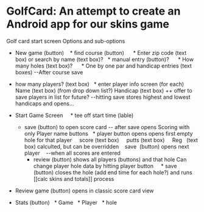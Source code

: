# GolfCard:  An attempt to create an Android app for our skins game


Golf card start screen Options and sub-options
* New game (button)
   * find course (button) 
     * Enter zip code (text box) or search by name (text box)?
   * manual entry (button)?
     * How many holes (text box)?
     * One by one par and handicap entries (text boxes)
--After course save

* how many players? (text box)
  * enter player info screen (for each)
    Name (text box)  (from drop down list?)
    Handicap (text box)
    ++  offer to save players in list for future?
--hitting save stores highest and lowest handicaps and opens...
 * Start Game Screen
    * tee off start time (lable)
    * save (button) to open score card
-- after save opens Scoring with only Player name buttons
  * player button opens opens first empty hole for that player
    score (text box)
    putts (text box)
    Reg   (text box) calculted, but can be overridden
    save  (button) opens next player
    --when all scores are entered
      * review (button) shows all players (buttons) and that hole Can change player hole data by hitting player button
      * save  (button) closes the hole (add end time for each hole?) and runs [[calc skins and totals]] process

* Review game (button) opens in classic score card view

* Stats (button)
  * Game
  * Player
  * hole

